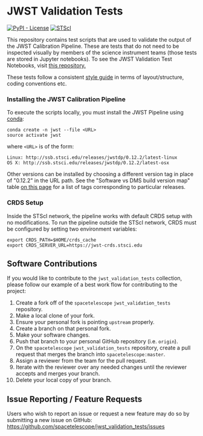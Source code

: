 # JWST Validation Tests

<!-- [![Build Status](https://travis-ci.com/spacetelescope/jwst_validation_notebooks.svg?branch=master)](https://travis-ci.com/spacetelescope/jwst_validation_notebooks) -->
[![PyPI - License](https://img.shields.io/pypi/l/Django.svg)](https://github.com/spacetelescope/jwql/blob/master/LICENSE)
[![STScI](https://img.shields.io/badge/powered%20by-STScI-blue.svg?colorA=707170&colorB=3e8ddd&style=flat)](http://www.stsci.edu)

This repository contains test scripts that are used to validate the output of the JWST Calibration Pipeline. These are tests that do not need to be inspected visually by members
of the science instrument teams (those tests are stored in Jupyter notebooks). To see the JWST Validation Test Notebooks, visit [this repository.](https://github.com/spacetelescope/jwst_validation_notebooks)

These tests follow a consistent [style guide](https://github.com/spacetelescope/style-guides/blob/master/guides/jupyter-notebooks.md) in terms of layout/structure, coding conventions etc.

### Installing the JWST Calibration Pipeline ###
To execute the scripts locally, you must install the JWST Pipeline using [conda](https://conda.io/docs/index.html):

    conda create -n jwst --file <URL>
    source activate jwst

where `<URL>` is of the form:

    Linux: http://ssb.stsci.edu/releases/jwstdp/0.12.2/latest-linux
    OS X: http://ssb.stsci.edu/releases/jwstdp/0.12.2/latest-osx
    
Other versions can be installed by choosing a different version tag in place of "0.12.2" in the URL path. See the "Software vs DMS build version map" table [on this page](https://github.com/spacetelescope/jwst#software-vs-dms-build-version-map) for a list of tags corresponding to particular releases. 

### CRDS Setup ###

Inside the STScI network, the pipeline works with default CRDS setup with no modifications.  To run the pipeline outside the STScI network, CRDS must be configured by setting two environment variables:

    export CRDS_PATH=$HOME/crds_cache
    export CRDS_SERVER_URL=https://jwst-crds.stsci.edu

## Software Contributions

If you would like to contribute to the `jwst_validation_tests` collection, please follow our example of a best work flow for contributing to the project:

1. Create a fork off of the `spacetelescope` `jwst_validation_tests` repository.
2. Make a local clone of your fork.
3. Ensure your personal fork is pointing `upstream` properly.
4. Create a branch on that personal fork.
5. Make your software changes.
6. Push that branch to your personal GitHub repository (i.e. `origin`).
7. On the `spacetelescope` `jwst_validation_tests` repository, create a pull request that merges the branch into `spacetelescope:master`.
8. Assign a reviewer from the team for the pull request.
9. Iterate with the reviewer over any needed changes until the reviewer accepts and merges your branch.
10. Delete your local copy of your branch.


## Issue Reporting / Feature Requests

Users who wish to report an issue or request a new feature may do so by submitting a new issue on GitHub: https://github.com/spacetelescope/jwst_validation_tests/issues
